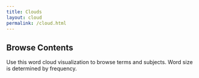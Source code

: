 ```yaml
---
title: Clouds
layout: cloud
permalink: /cloud.html
---
```


## Browse Contents

Use this word cloud visualization to browse terms and subjects.
Word size is determined by frequency.
